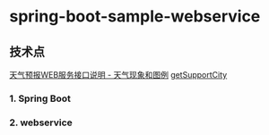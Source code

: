 # spring-boot-sample-webservice
## 技术点

[天气预报WEB服务接口说明 - 天气现象和图例](http://www.webxml.com.cn/zh_cn/weather_icon.aspx)
[getSupportCity](http://www.webxml.com.cn/WebServices/WeatherWebService.asmx?op=getSupportCity)


### 1. Spring Boot
### 2. webservice
